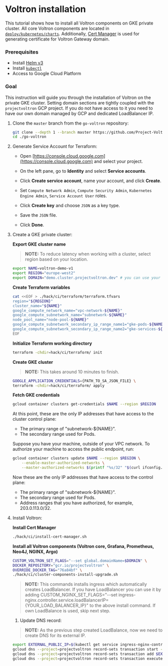 # Voltron installation

This tutorial shows how to install all Voltron components on GKE private cluster. All core Voltron components are located in [`deploy/kubernetes/charts`](../../../deploy/kubernetes/charts). Additionally, [Cert Manager](https://github.com/jetstack/cert-manager/) is used for generating certificate for Voltron Gateway domain.

###  Prerequisites

* Install [Helm v3](https://helm.sh/docs/intro/install/)
* Install [`kubectl`](https://kubernetes.io/docs/tasks/tools/install-kubectl/)
* Access to Google Cloud Platform 

### Goal

This instruction will guide you through the installation of Voltron on the private GKE cluster. Setting domain sections are tightly coupled with the `projectvoltron` GCP project. If you do not have access to it you need to have our own domain managed by GCP and dedicated LoadBalancer IP. 

1. Clone the `master` branch from the `go-voltron` repository:

	```bash
	git clone --depth 1 --branch master https://github.com/Project-Voltron/go-voltron.git
	cd ./go-voltron
	```

1. Generate Service Account for Terraform:

	* Open [https://console.cloud.google.com](https://console.cloud.google.com) and select your project.
   
   	* On the left pane, go to **Identity** and select **Service accounts**.
   
   	* Click **Create service account**, name your account, and click **Create**.
   
   	* Set `Compute Network Admin`, `Compute Security Admin`, `Kubernetes Engine Admin`, `Service Account User` roles.
   
   	* Click **Create key** and choose `JSON` as a key type.
   
   	* Save the `JSON` file.
   
   	* Click **Done**.

1. Create a GKE private cluster:

    **Export GKE cluster name**

    > **NOTE:** To reduce latency when working with a cluster, select region based on your location.
    
    ```bash
    export NAME=voltron-demo-v1
    export REGION="europe-west2"
    export DOMAIN="demo.cluster.projectvoltron.dev" # you can use your own domain if you have one.
    ```

    **Create Terraform variables**

    ```bash
    cat <<EOF > ./hack/ci/terraform/terraform.tfvars
    region="${REGION}"
    cluster_name="${NAME}"
    google_compute_network_name="vpc-network-${NAME}"
    google_compute_subnetwork_name="subnetwork-${NAME}"
    node_pool_name="node-pool-${NAME}"
    google_compute_subnetwork_secondary_ip_range_name1="gke-pods-${NAME}"
    google_compute_subnetwork_secondary_ip_range_name2="gke-services-${NAME}"
    EOF
    ```

    **Initialize Terraform working directory**

    ```bash
    terraform -chdir=hack/ci/terraform/ init
    ```

    **Create GKE cluster**

    > **NOTE:** This takes around 10 minutes to finish.

    ```bash
    GOOGLE_APPLICATION_CREDENTIALS={PATH_TO_SA_JSON_FILE} \
    terraform -chdir=hack/ci/terraform/ apply
    ```

    **Fetch GKE credentials**
    
    ```bash
    gcloud container clusters get-credentials $NAME --region $REGION
    ```
    
    At this point, these are the only IP addresses that have access to the cluster control plane:

    - The primary range of "subnetwork-${NAME}".
    - The secondary range used for Pods.

    Suppose you have your machine, outside of your VPC network. To authorize your machine to access the public endpoint, run:

    ```bash
    gcloud container clusters update $NAME --region $REGION \
        --enable-master-authorized-networks \
        --master-authorized-networks $(printf "%s/32" "$(curl ifconfig.me)")
    ```

    Now these are the only IP addresses that have access to the control plane:

    - The primary range of "subnetwork-${NAME}".
    - The secondary range used for Pods.
    - Address ranges that you have authorized, for example, 203.0.113.0/32.


1. Install Voltron:

    **Install Cert Manager**

    ```bash 
    ./hack/ci/install-cert-manager.sh
    ```

    **Install all Voltron components (Voltron core, Grafana, Prometheus, Neo4J, NGINX, Argo)**

    ```bash
    CUSTOM_VOLTRON_SET_FLAGS="--set global.domainName=$DOMAIN" \
    DOCKER_REPOSITORY="gcr.io/projectvoltron" \
    OVERRIDE_DOCKER_TAG="76a84bf" \
    ./hack/ci/cluster-components-install-upgrade.sh
    ```

    >**NOTE:** This commands installs ingress which automatically creates LoadBalancer. If you have LoadBalancer you can use it by adding 
    > CUSTOM_NGINX_SET_FLAGS="--set ingress-nginx.controller.service.loadBalancerIP={YOUR_LOAD_BALANCER_IP}" to the above install command. If own LoadBalance is used, skip next step.
    
    1. Update DNS record:
    >**NOTE:** As the previous step created LoadBalance, now we need to create DNS for its external IP. 
    
    ```bash
    export EXTERNAL_PUBLIC_IP=$(kubectl get service ingress-nginx-controller -n ingress-nginx -o jsonpath="{.status.loadBalancer.ingress[0].ip}")
    gcloud dns --project=projectvoltron record-sets transaction start --zone=cluster-voltron
    gcloud dns --project=projectvoltron record-sets transaction add $EXTERNAL_PUBLIC_IP --name=\gateway.$DOMAIN. --ttl=60 --type=A --zone=$DNS_ZONE
    gcloud dns --project=projectvoltron record-sets transaction execute --zone=cluster-voltron
    ```
